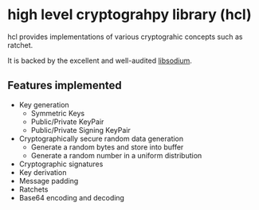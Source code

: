 # high level cryptograhpy library (hcl)

hcl provides implementations of various cryptograhic concepts such as ratchet.

It is backed by the excellent and well-audited [libsodium](https://doc.libsodium.org/).

## Features implemented
- Key generation
  - Symmetric Keys
  - Public/Private KeyPair
  - Public/Private Signing KeyPair
- Cryptographically secure random data generation
  - Generate a random bytes and store into buffer
  - Generate a random number in a uniform distribution
- Cryptographic signatures
- Key derivation
- Message padding
- Ratchets
- Base64 encoding and decoding
